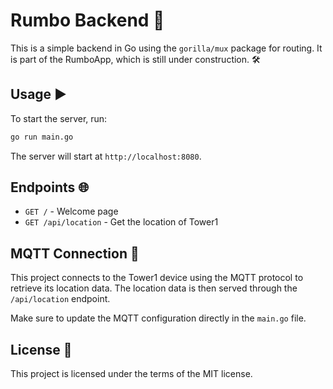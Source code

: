 # Rumbo Backend 🚀

This is a simple backend in Go using the `gorilla/mux` package for routing. It is part of the RumboApp, which is still under construction. 🛠️

## Usage ▶️

To start the server, run:
```bash
go run main.go
```

The server will start at `http://localhost:8080`.

## Endpoints 🌐

- `GET /` - Welcome page
- `GET /api/location` - Get the location of Tower1

## MQTT Connection 📡

This project connects to the Tower1 device using the MQTT protocol to retrieve its location data. The location data is then served through the `/api/location` endpoint.

Make sure to update the MQTT configuration directly in the `main.go` file.

## License 📜

This project is licensed under the terms of the MIT license.
